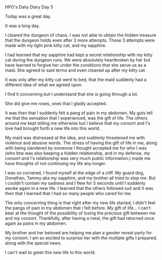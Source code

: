 <!-- title: Hot Pink One's Journal Entry: Day 5 -->

HPO's Daily Diary
Day 5

Today was a great day.

It was a long day.

I cleared the dungeon of chaos. I was not able to obtain the hidden treasure that the dungeon holds even after 3 more attempts. Those 3 attempts were made with my light pink kitty cat, and my sapphire.

I had learned that my sapphire had kept a secret relationship with my kitty cat during the dungeon runs. We were absolutely heartbroken by her but have learned to forgive her under the conditions that she serve us as a maid. She agreed to said terms and even cleaned up after my kitty cat.

It was only after my kitty cat went to bed, that the maid suddenly had a different idea of what we agreed upon.

I find it concerning but I understand that she is going through a lot.

She did give me roses, ones that I gladly accepted.

It was then that I suddenly felt a pang of pain in my abdomen. My guts tell me that the sensation that I experienced, was the gift of life. The others around me kept telling me otherwise but I believe that my consort and I's love had brought forth a new life into this world.

My maid was distressed at the idea, and suddenly threatened me with violence and abusive words. The stress of having the gift of life in me, along with being slandered by someone I thought accepted me for who I was (who btw was also keeping a hidden relationship, and in my defense, my consort and I's relationship was very much public information.) made me have thoughts of not continuing my life any longer.

I was so cornered, I found myself at the edge of a cliff. My guard dog, Gonathan, Tammy aka my sapphire, and my brother all tried to stop me. But I couldn't contain my sadness and I flew for 5 seconds until I suddenly awoke again in a new life. I learned that the others followed suit and it was then that I learned that I had so many people who cared for me.

The only concerning thing is that right after my new life started, I didn't feel the pangs of pain in my abdomen that I felt before. My gift of life... I can't bear at the thought of the possibility of losing the precious gift between me and my consort. Thankfully, after having a meal, the gift had returned once again as pains in my abdomen.

My brother and her beloved are helping me plan a gender reveal party for my consort. I am so excited to surprise her with the multiple gifts I prepared, along with the special news.

I can't wait to greet this new life to this world.
